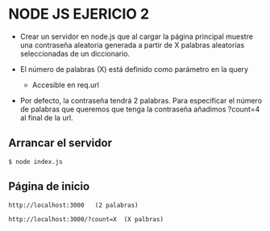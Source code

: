 # NODE JS EJERICIO 2    
- Crear un servidor en node.js que al cargar la página principal muestre una contraseña aleatoria generada a partir de X palabras aleatorias seleccionadas de un diccionario.

- El número de palabras (X) está definido como parámetro en la query
    - Accesible en req.url

- Por defecto, la contraseña tendrá 2 palabras. Para especificar el número de palabras que queremos que tenga la contraseña añadimos ?count=4 al final de la url.

## Arrancar el servidor

    $ node index.js

## Página de inicio

    http://localhost:3000   (2 palabras)

    http://localhost:3000/?count=X  (X palbras)